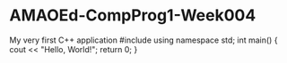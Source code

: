 # AMAOEd-CompProg1-Week004
My very first C++ application
#include <iostream>
using namespace std;
int main() 
{
    cout << "Hello, World!";
    return 0;
}
